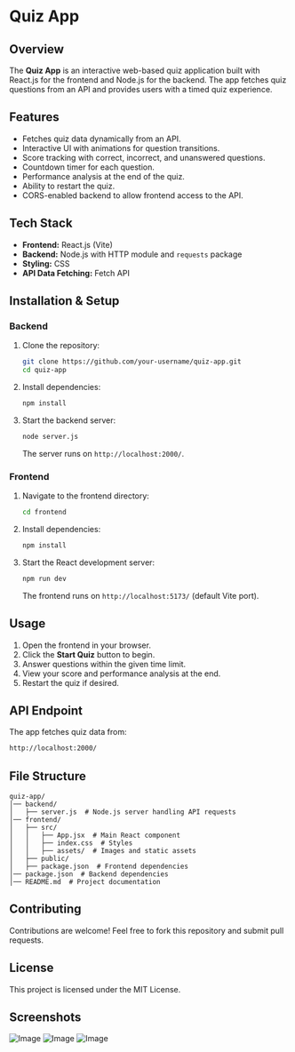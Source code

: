 # Quiz App

## Overview
The **Quiz App** is an interactive web-based quiz application built with React.js for the frontend and Node.js for the backend. The app fetches quiz questions from an API and provides users with a timed quiz experience.

## Features
- Fetches quiz data dynamically from an API.
- Interactive UI with animations for question transitions.
- Score tracking with correct, incorrect, and unanswered questions.
- Countdown timer for each question.
- Performance analysis at the end of the quiz.
- Ability to restart the quiz.
- CORS-enabled backend to allow frontend access to the API.

## Tech Stack
- **Frontend:** React.js (Vite)
- **Backend:** Node.js with HTTP module and `requests` package
- **Styling:** CSS
- **API Data Fetching:** Fetch API

## Installation & Setup
### Backend
1. Clone the repository:
   ```sh
   git clone https://github.com/your-username/quiz-app.git
   cd quiz-app
   ```
2. Install dependencies:
   ```sh
   npm install
   ```
3. Start the backend server:
   ```sh
   node server.js
   ```
   The server runs on `http://localhost:2000/`.

### Frontend
1. Navigate to the frontend directory:
   ```sh
   cd frontend
   ```
2. Install dependencies:
   ```sh
   npm install
   ```
3. Start the React development server:
   ```sh
   npm run dev
   ```
   The frontend runs on `http://localhost:5173/` (default Vite port).

## Usage
1. Open the frontend in your browser.
2. Click the **Start Quiz** button to begin.
3. Answer questions within the given time limit.
4. View your score and performance analysis at the end.
5. Restart the quiz if desired.

## API Endpoint
The app fetches quiz data from:
```sh
http://localhost:2000/
```

## File Structure
```
quiz-app/
│── backend/
│   ├── server.js  # Node.js server handling API requests
│── frontend/
│   ├── src/
│   │   ├── App.jsx  # Main React component
│   │   ├── index.css  # Styles
│   │   ├── assets/  # Images and static assets
│   ├── public/
│   ├── package.json  # Frontend dependencies
│── package.json  # Backend dependencies
│── README.md  # Project documentation
```

## Contributing
Contributions are welcome! Feel free to fork this repository and submit pull requests.

## License
This project is licensed under the MIT License.
## Screenshots
![Image](https://github.com/user-attachments/assets/d9a662b4-87a6-4314-87d9-0becd16cf564)
![Image](https://github.com/user-attachments/assets/4612df57-9802-40bf-9295-3701dd633a0e)
![Image](https://github.com/user-attachments/assets/4448cd6e-9ac1-4148-aad4-39a00ebb7c25)











